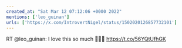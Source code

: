 ```yaml
---
created_at: "Sat Mar 12 07:12:06 +0000 2022"
mentions: ['leo_guinan']
urls: ['https://x.com/IntrovertNigel/status/1502020126857732101']
---
```


RT @leo_guinan: I love this so much 🥰🥰🥰 https://t.co/56YQtUfhGK